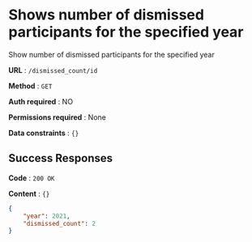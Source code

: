# Shows number of dismissed participants for the specified year

Show number of dismissed participants for the specified year

**URL** : `/dismissed_count/id`

**Method** : `GET`

**Auth required** : NO

**Permissions required** : None

**Data constraints** : `{}`

## Success Responses

**Code** : `200 OK`

**Content** : `{}`

```json
{
    "year": 2021,
    "dismissed_count": 2
}
```
